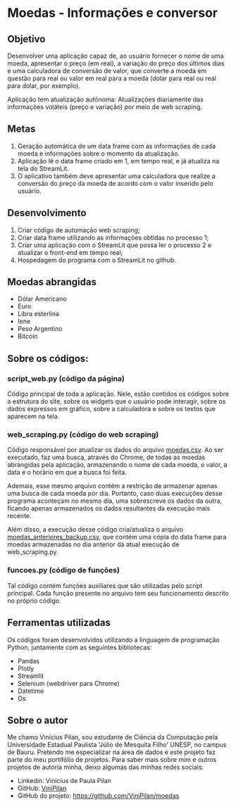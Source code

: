 # Moedas - Informações e conversor

## Objetivo
Desenvolver uma aplicação capaz de, ao usuário fornecer o nome de uma moeda, apresentar o preço (em real), a variação do preço dos últimos dias e uma calculadora de conversão de valor, que converte a moeda em questão para real ou valor em real para a moeda (dolar para real ou real para dolar, por exemplo).

Aplicação tem atualização autônoma: Atualizações diariamente das informações voláteis (preço e variação) por meio de web scraping.

## Metas
1. Geração automática de um data frame com as informações de cada moeda e informações sobre o momento da atualização.
2. Aplicação lê o data frame criado em 1, em tempo real, e já atualiza na tela do StreamLit.
3. O aplicativo também deve apresentar uma calculadora que realize a conversão do preço da moeda de acordo com o valor inserido pelo usuário.

## Desenvolvimento
1. Criar código de automação web scraping;
2. Criar data frame utilizando as informações obtidas no processo 1;
3. Criar uma aplicação com o StreamLit que possa ler o processo 2 e atualizar o front-end em tempo real;
4. Hospedagem do programa com o StreamLit no github.

## Moedas abrangidas
- Dólar Americano
- Euro
- Libra esterlina
- Iene
- Peso Argentino
- Bitcoin


## Sobre os códigos:
### script_web.py (código da página)
Código principal de toda a aplicação. Nele, estão contidos os códigos sobre a estrutura do site, sobre os widgets que o usuário pode interagir, sobre os dados expressos em gráfico, sobre a calculadora e sobre os textos que aparecem na tela.

### web_scraping.py (código do web scraping)
Código responsável por atualizar os dados do arquivo [moedas.csv](https://github.com/ViniPilan/moedas/blob/master/moedas.csv). Ao ser executado, faz uma busca, através do Chrome, de todas as moedas abrangidas pela aplicação, armazenando o nome de cada moeda, o valor, a data e o horário em que a busca foi feita. 

Ademais, esse mesmo arquivo contém a restrição de armazenar apenas uma busca de cada moeda por dia. Portanto, caso duas execuções desse programa aconteçam no mesmo dia, uma sobrescreve os dados da outra, ficando apenas armazenados os dados resultantes da execução mais recente.

Além disso, a execução desse código cria/atualiza o arquivo [moedas_anteriores_backup.csv](https://github.com/ViniPilan/moedas/blob/master/moedas_anteriores_backup.csv), que contém uma cópia do data frame para moedas armazenadas no dia anterior da atual execução de web_scraping.py. 

### funcoes.py (código de funções)
Tal código contém funções auxiliares que são utilizadas pelo script principal. Cada função presente no arquivo tem seu funcionamento descrito no próprio código.

## Ferramentas utilizadas
Os códigos foram desenvolvidos utilizando a linguagem de programação Python, juntamente com as seguintes bibliotecas:

- Pandas
- Plotly
- Streamlit
- Selenium (webdriver para Chrome)
- Datetime
- Os

## Sobre o autor
Me chamo Vinícius Pilan, sou estudante de Ciência da Computação pela Universidade Estadual Paulista 'Júlio de Mesquita Filho' UNESP, no campus de Bauru. Pretendo me especializar na área de dados e este projeto faz parte do meu portifólio de projetos. Para saber mais sobre mim e outros projetos de autoria minha, deixo algumas das minhas redes sociais:

- Linkedin: Vinícius de Paula Pilan
- GitHub: [ViniPilan](https://github.com/ViniPilan)
- GitHub do projeto: https://github.com/ViniPilan/moedas
